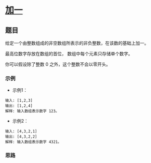 # [加一](https://leetcode-cn.com/explore/interview/card/top-interview-questions-easy/1/array/27/)

## 题目

给定一个由整数组成的非空数组所表示的非负整数，在该数的基础上加一。

最高位数字存放在数组的首位， 数组中每个元素只存储单个数字。

你可以假设除了整数 0 之外，这个整数不会以零开头。

### 示例

+ 示例1：

```
输入: [1,2,3]
输出: [1,2,4]
解释: 输入数组表示数字 123。
```

+ 示例2：

```
输入: [4,3,2,1]
输出: [4,3,2,2]
解释: 输入数组表示数字 4321。
```

### 思路
